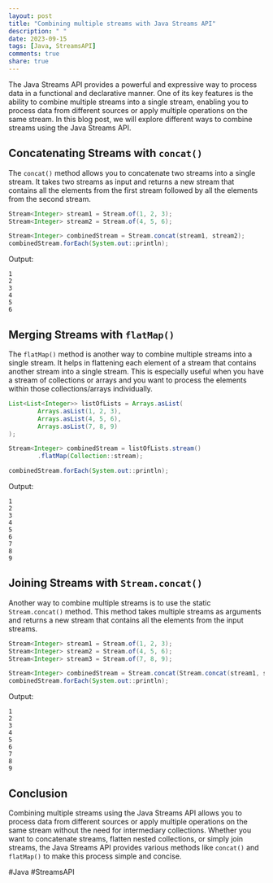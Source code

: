 ```yaml
---
layout: post
title: "Combining multiple streams with Java Streams API"
description: " "
date: 2023-09-15
tags: [Java, StreamsAPI]
comments: true
share: true
---
```


The Java Streams API provides a powerful and expressive way to process data in a functional and declarative manner. One of its key features is the ability to combine multiple streams into a single stream, enabling you to process data from different sources or apply multiple operations on the same stream. In this blog post, we will explore different ways to combine streams using the Java Streams API.

## Concatenating Streams with `concat()`

The `concat()` method allows you to concatenate two streams into a single stream. It takes two streams as input and returns a new stream that contains all the elements from the first stream followed by all the elements from the second stream.

```java
Stream<Integer> stream1 = Stream.of(1, 2, 3);
Stream<Integer> stream2 = Stream.of(4, 5, 6);

Stream<Integer> combinedStream = Stream.concat(stream1, stream2);
combinedStream.forEach(System.out::println);
```

Output:
```
1
2
3
4
5
6
```

## Merging Streams with `flatMap()`

The `flatMap()` method is another way to combine multiple streams into a single stream. It helps in flattening each element of a stream that contains another stream into a single stream. This is especially useful when you have a stream of collections or arrays and you want to process the elements within those collections/arrays individually.

```java
List<List<Integer>> listOfLists = Arrays.asList(
        Arrays.asList(1, 2, 3),
        Arrays.asList(4, 5, 6),
        Arrays.asList(7, 8, 9)
);

Stream<Integer> combinedStream = listOfLists.stream()
        .flatMap(Collection::stream);

combinedStream.forEach(System.out::println);
```

Output:
```
1
2
3
4
5
6
7
8
9
```

## Joining Streams with `Stream.concat()`

Another way to combine multiple streams is to use the static `Stream.concat()` method. This method takes multiple streams as arguments and returns a new stream that contains all the elements from the input streams.

```java
Stream<Integer> stream1 = Stream.of(1, 2, 3);
Stream<Integer> stream2 = Stream.of(4, 5, 6);
Stream<Integer> stream3 = Stream.of(7, 8, 9);

Stream<Integer> combinedStream = Stream.concat(Stream.concat(stream1, stream2), stream3);
combinedStream.forEach(System.out::println);
```

Output:
```
1
2
3
4
5
6
7
8
9
```

## Conclusion

Combining multiple streams using the Java Streams API allows you to process data from different sources or apply multiple operations on the same stream without the need for intermediary collections. Whether you want to concatenate streams, flatten nested collections, or simply join streams, the Java Streams API provides various methods like `concat()` and `flatMap()` to make this process simple and concise.

#Java #StreamsAPI